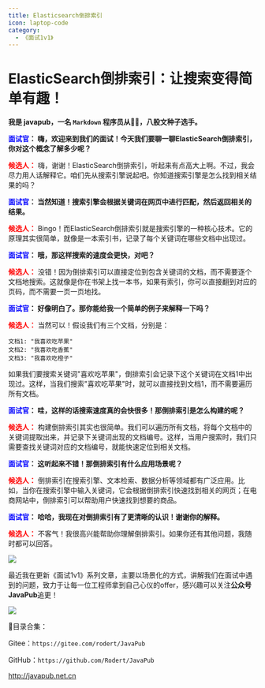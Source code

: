 ```yaml
---
title: Elasticsearch倒排索引
icon: laptop-code
category:
  - 《面试1v1》
---
```






# ElasticSearch倒排索引：让搜索变得简单有趣！

**我是 javapub，一名 `Markdown` 程序员从👨‍💻，八股文种子选手。**



**<font color=blue>面试官</font>： 嗨，欢迎来到我们的面试！今天我们要聊一聊ElasticSearch倒排索引，你对这个概念了解多少呢？**

**<font color=red>候选人：</font>** 嗨，谢谢！ElasticSearch倒排索引，听起来有点高大上啊。不过，我会尽力用人话解释它。咱们先从搜索引擎说起吧。你知道搜索引擎是怎么找到相关结果的吗？

**<font color=blue>面试官</font>： 当然知道！搜索引擎会根据关键词在网页中进行匹配，然后返回相关的结果。**

**<font color=red>候选人：</font>** Bingo！而ElasticSearch倒排索引就是搜索引擎的一种核心技术。它的原理其实很简单，就像是一本索引书，记录了每个关键词在哪些文档中出现过。

**<font color=blue>面试官</font>： 哦，那这样搜索的速度会更快，对吧？**

**<font color=red>候选人：</font>** 没错！因为倒排索引可以直接定位到包含关键词的文档，而不需要逐个文档地搜索。这就像是你在书架上找一本书，如果有索引，你可以直接翻到对应的页码，而不需要一页一页地找。

**<font color=blue>面试官</font>： 好像明白了。那你能给我一个简单的例子来解释一下吗？**

**<font color=red>候选人：</font>** 当然可以！假设我们有三个文档，分别是：

```
文档1: "我喜欢吃苹果"
文档2: "我喜欢吃香蕉"
文档3: "我喜欢吃橙子"
```

如果我们要搜索关键词"喜欢吃苹果"，倒排索引会记录下这个关键词在文档1中出现过。这样，当我们搜索"喜欢吃苹果"时，就可以直接找到文档1，而不需要遍历所有文档。

**<font color=blue>面试官</font>： 哇，这样的话搜索速度真的会快很多！那倒排索引是怎么构建的呢？**

**<font color=red>候选人：</font>** 构建倒排索引其实也很简单。我们可以遍历所有文档，将每个文档中的关键词提取出来，并记录下关键词出现的文档编号。这样，当用户搜索时，我们只需要查找关键词对应的文档编号，就能快速定位到相关文档。

**<font color=blue>面试官</font>： 这听起来不错！那倒排索引有什么应用场景呢？**

**<font color=red>候选人：</font>** 倒排索引在搜索引擎、文本检索、数据分析等领域都有广泛应用。比如，当你在搜索引擎中输入关键词，它会根据倒排索引快速找到相关的网页；在电商网站中，倒排索引可以帮助用户快速找到想要的商品。

**<font color=blue>面试官</font>： 哈哈，我现在对倒排索引有了更清晰的认识！谢谢你的解释。**

**<font color=red>候选人：</font>** 不客气！我很高兴能帮助你理解倒排索引。如果你还有其他问题，我随时都可以回答。





![](https://ghproxy.com/https://raw.githubusercontent.com/Rodert/javapub_oss/main/other/48.jpg?raw=true)


最近我在更新《面试1v1》系列文章，主要以场景化的方式，讲解我们在面试中遇到的问题，致力于让每一位工程师拿到自己心仪的offer，感兴趣可以关注**公众号JavaPub**追更！


![](https://ghproxy.com/https://raw.githubusercontent.com/Rodert/javapub_oss/main/common/javapub-qr-code.png?raw=true)


🎁目录合集：

Gitee：`https://gitee.com/rodert/JavaPub`

GitHub：`https://github.com/Rodert/JavaPub`


<http://javapub.net.cn>
